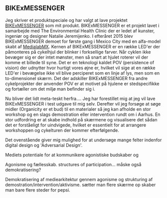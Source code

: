 ## BIKExMESSENGER

Jeg skriver et produktspeciale og har valgt at lave projektet [BIKExMESSENGER](http://www.environmentalhealthclinic.net/portfolio_page/bike-messenger/) som mit produkt. BIKExMESSENGER er et projekt lavet i samarbejde med The Environmental Health Clinic der er ledet af kunster, ingeniør og designer Natalie Jeremijenko. I efteråret 2015 blev BIKExMESSENGER demoet for første gang i Mexico City med en alfa-model skabt af [MedialabMX](https://www.facebook.com/medialabMX/). Kernen af BIKExMESSENGER er en række LED'er der påmonteres på cykelhjul der blinker i forksellige farver. Når cyklen ikke bevæger sig er der intet mønster, men så snart at hjulet roterer vil der komme et billede til syne. Det er en teknologi kaldet POV (persistence of vision) der udnytter hvor hurtigt vores øjne er, hvilket vil sige at en række LED'er i bevægelse ikke vil blive perciperet som en linje af lys, men som en to-dimensionel skærm. Det der adskiller BIKExMESSENGER fra andre cykelprojekter der anvender POV er at motivet på hjulene er stedspecifikke og fortæller om det miljø man befinder sig i.


Nu bliver det lidt meta-teskt herfra....
Jeg har forestillet mig at jeg vil lave BIKExMESSENGER i test udgave til mig selv. Derefter vil jeg forsøge at søge midler (Organicity er et bud) til en materialer så jeg kan afholde en stor workshop og en slags demostration eller intervention rundt om i Aarhus.
En stor udfordring er at skabe indhold på skærmene og visualisere det sådan det er forståeligt for uindvigede, hvilket er essentielt for at arrangere workshoppen og cykelturen der kommer efterfølgende.

Det ovenstående giver mig mulighed for at undersøge mange felter indenfor digital design og 'Adversarial Design'.


Mediets potentiale for at kommunikere agonistiske budskaber og

Agonisme og fællesskab. structures of participation... måske også demokratisering?

Demokratisering af mediearkitektur gennem agonisme og strukturing af demostration/intervention/aktivisme.
sætter man flere skærme op skaber man bare flere steder for pepsi.
